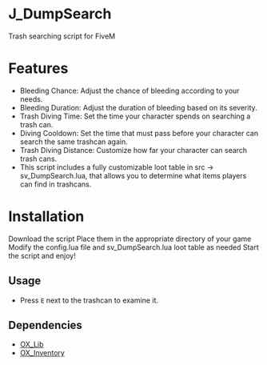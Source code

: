 # J_DumpSearch
Trash searching script for FiveM

# Features
- Bleeding Chance: Adjust the chance of bleeding according to your needs.
- Bleeding Duration: Adjust the duration of bleeding based on its severity.
- Trash Diving Time: Set the time your character spends on searching a trash can.
- Diving Cooldown: Set the time that must pass before your character can search the same trashcan again.
- Trash Diving Distance: Customize how far your character can search trash cans.
- This script includes a fully customizable loot table in src -> sv_DumpSearch.lua, that allows you to determine what items players can find in trashcans.

# Installation
Download the script
Place them in the appropriate directory of your game
Modify the config.lua file and sv_DumpSearch.lua loot table as needed
Start the script and enjoy!

## Usage
- Press `E` next to the trashcan to examine it.

## Dependencies
- [OX_Lib](https://github.com/overextended/ox_lib)
- [OX_Inventory](https://github.com/overextended/ox_inventory)
